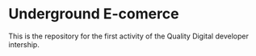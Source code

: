 <h1>Underground E-comerce</h1>

<p>This is the repository for the first activity of the Quality Digital developer intership.</p>
